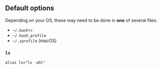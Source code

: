 ## Default options

Depending on your OS, these may need to be done in **one** of several files:
- `~/.bashrc`
- `~/.bash_profile`
- `~/.zprofile` (macOS)

### `ls`

```
alias ls="ls -ahl"
```
